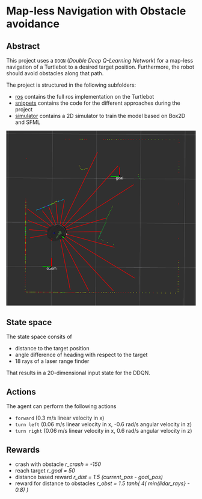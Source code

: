 # Map-less Navigation with Obstacle avoidance

## Abstract

This project uses a `DDQN` (*Double Deep Q-Learning Network*) for a map-less navigation of a Turtlebot to a desired target position. Furthermore, the robot should avoid obstacles along that path. 

The project is structured in the following subfolders:
* [ros](ros) contains the full ros implementation on the Turtlebot
* [snippets](snippets) contains the code for the different approaches during the project
* [simulator](simulator) contains a 2D simulator to train the model based on Box2D and SFML


![](rviz_env.png "Turtlebot in DDQN Environment")

## State space

The state space consits of
* distance to the target position
* angle difference of heading with respect to the target
* 18 rays of a laser range finder

That results in a 20-dimensional input state for the DDQN.

## Actions
The agent can perform the following actions
* `forward` (0.3 m/s linear velocity in x)
* `turn left` (0.06 m/s linear velocity in x, -0.6 rad/s angular velocity in z)
* `turn right` (0.06 m/s linear velocity in x, 0.6 rad/s angular velocity in z)

## Rewards

* crash with obstacle   *r_crash = -150*
* reach target   *r_goal = 50*
* distance based reward   *r_dist = 1.5 (current_pos - goal_pos)*
* reward for distance to obstacles   *r_obst = 1.5 tanh( 4( min{lidar_rays} - 0.8) )*

